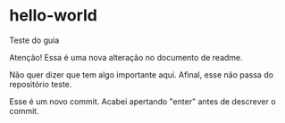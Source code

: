 # hello-world
Teste do guia

Atenção! Essa é uma nova alteração no documento de readme. 

Não quer dizer que tem algo importante aqui. Afinal, esse não passa do repositório teste.

Esse é um novo commit. Acabei apertando "enter" antes de descrever o commit.
